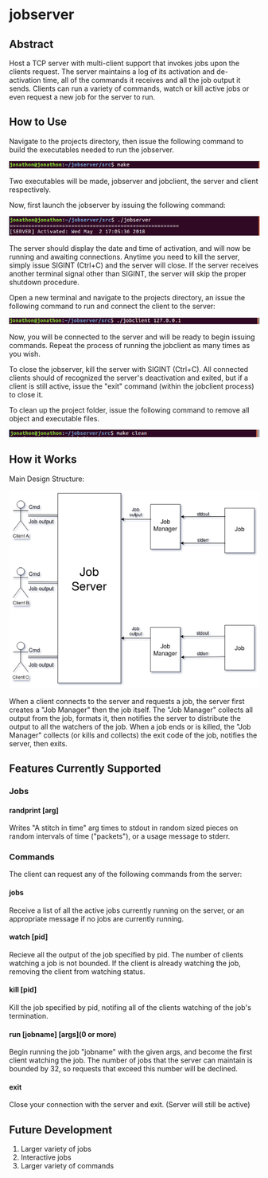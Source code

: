 # jobserver

## Abstract
Host a TCP server with multi-client support that invokes jobs upon the clients request. The server maintains a log of its activation and de-activation time, all of the commands it receives and all the job output it sends. Clients can run a variety of commands, watch or kill active jobs or even request a new job for the server to run.

## How to Use
Navigate to the projects directory, then issue the following command to build the executables needed to run the jobserver.

![](images/make.png)

Two executables will be made, jobserver and jobclient, the server and client respectively. 

Now, first launch the jobserver by issuing the following command:

![](images/jobserver.png)

The server should display the date and time of activation, and will now be running and awaiting connections. Anytime you need to kill the server, simply issue SIGINT (Ctrl+C) and the server will close. If the server receives another terminal signal other than SIGINT, the server will skip the proper shutdown procedure.

Open a new terminal and navigate to the projects directory, an issue the following command to run and connect the client to the server:

![](images/jobclient.png)

Now, you will be connected to the server and will be ready to begin issuing commands. Repeat the process of running the jobclient as many times as you wish.

To close the jobserver, kill the server with SIGINT (Ctrl+C). All connected clients should of recognized the server's deactivation and exited, but if a client is still active, issue the "exit" command (within the jobclient process) to close it.

To clean up the project folder, issue the following command to remove all object and executable files.

![](images/make_clean.png)

## How it Works
Main Design Structure:  

![](images/server.png)

When a client connects to the server and requests a job, the server first creates a "Job Manager" then the job itself. The "Job Manager"
collects all output from the job, formats it, then notifies the server to distribute the output to all the watchers of the job. When a
job ends or is killed, the "Job Manager" collects (or kills and collects) the exit code of the job, notifies the server, then exits.

## Features Currently Supported
### Jobs
#### randprint [arg]
Writes "A stitch in time" arg times to stdout in random sized pieces on random intervals of time ("packets"), or a usage message
to stderr.

### Commands
The client can request any of the following commands from the server:  
#### jobs
Receive a list of all the active jobs currently running on the server, or an appropriate message if no jobs are currently running.
#### watch [pid]
Recieve all the output of the job specified by pid. The number of clients watching a job is not bounded. If the client is already watching the job, removing the client from watching status.
#### kill [pid]
Kill the job specified by pid, notifing all of the clients watching of the job's termination.
#### run [jobname] [args](0 or more)
Begin running the job "jobname" with the given args, and become the first client watching the job. The number of jobs that the server can maintain is bounded by 32, so requests that exceed this number will be declined.
#### exit
Close your connection with the server and exit. (Server will still be active)

## Future Development
1. Larger variety of jobs
2. Interactive jobs
3. Larger variety of commands
